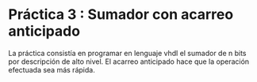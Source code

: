 # Práctica 3 : Sumador con acarreo anticipado
La práctica consistía en programar en lenguaje vhdl el sumador de n bits 
por descripción de alto nivel. El acarreo anticipado hace que la operación 
efectuada sea más rápida. 
